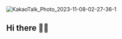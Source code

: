 ![KakaoTalk_Photo_2023-11-08-02-27-36-1](https://github.com/gaerom/Saerom/assets/92725975/27588e6b-c231-401b-9593-f12bec0c68a4)
## Hi there 👋🏻
